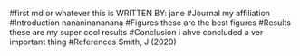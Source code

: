 #first md or whatever this is
WRITTEN BY: jane
#Journal
my affiliation
#Introduction
nananinananana
#Figures
these are the best figures
#Results
these are my super cool results
#Conclusion
i ahve concluded a ver important thing
#References
Smith, J (2020)
